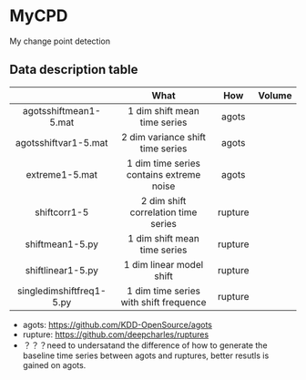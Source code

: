 # MyCPD
My change point detection


## Data description table 
  |              | What  | How | Volume | 
  |:----:        |  :----:    |:----:    |:----:        |
  | agotsshiftmean1-5.mat | 1 dim shift mean time series | agots         | 
  | agotsshiftvar1-5.mat | 2 dim variance shift time series   | agots        |
  | extreme1-5.mat | 1 dim time series contains extreme noise  | agots  |
  | shiftcorr1-5 | 2 dim shift correlation time series   | rupture   | 
  | shiftmean1-5.py | 1 dim shift mean time series   | rupture   | 
  | shiftlinear1-5.py | 1 dim linear model shift   | rupture  |
  | singledimshiftfreq1-5.py | 1 dim time series with shift frequence   | rupture  |

- agots: https://github.com/KDD-OpenSource/agots
- rupture: https://github.com/deepcharles/ruptures
- ？？？need to undersatand the difference of how to generate the baseline time series between agots and ruptures, better resutls is gained on agots.

